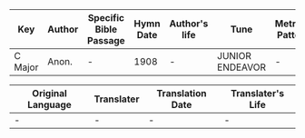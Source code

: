 Key | Author   | Specific Bible Passage     |Hymn Date |Author's life |Tune |Metrical Pattern   |Composer/Source
-- | --------- | ---------------------------|----------|--------------|-----|-------------------|-------------  
C Major |Anon. |- |1908 |- |JUNIOR ENDEAVOR |- |J. Adcock

Original Language | Translater | Translation Date   | Translater's Life  
----------------- | --------- | --------------------|-------------     
\- |- |- |-
